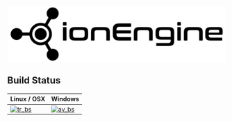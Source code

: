 ![header](resources/images/header.png)

## Build Status
| Linux / OSX       | Windows           |
| ----------------- | ----------------- |
| [![tr_bs]][tr_lk] | [![av_bs]][av_lk] |

<!-- BUILD STATUS REFERENCE LINKS -->
[tr_lk]: https://travis-ci.org/ionProject/ionEngine
[tr_bs]: https://travis-ci.org/ionProject/ionEngine.svg?branch=master
[av_lk]: https://ci.appveyor.com/project/K-Finlay/ionengine
[av_bs]: https://ci.appveyor.com/api/projects/status/j8oxkuk94geccy70?svg=true
